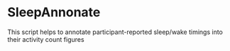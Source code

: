 # SleepAnnonate
This script helps to annotate participant-reported sleep/wake timings into their activity count figures

